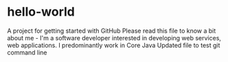 # hello-world
A project for getting started with GitHub
Please read this file to know a bit about me - 
I'm a software developer interested in developing web services, web applications.
I predominantly work in Core Java
Updated file to test git command line
